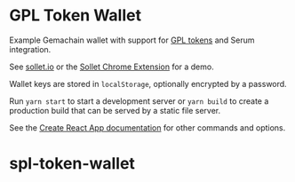 # GPL Token Wallet

Example Gemachain wallet with support for [GPL tokens](https://gpl.solana.com/token) and Serum integration.

See [sollet.io](https://www.sollet.io) or the [Sollet Chrome Extension](https://chrome.google.com/webstore/detail/sollet/fhmfendgdocmcbmfikdcogofphimnkno) for a demo.

Wallet keys are stored in `localStorage`, optionally encrypted by a password.

Run `yarn start` to start a development server or `yarn build` to create a production build that can be served by a static file server.

See the [Create React App documentation](https://facebook.github.io/create-react-app/docs/getting-started) for other commands and options.
# spl-token-wallet
